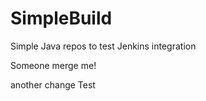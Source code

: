 # SimpleBuild
Simple Java repos to test Jenkins integration


Someone merge me!

another change
Test
